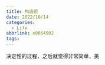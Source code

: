 ```yaml
---
title: 构造题
date: 2022/10/14
categories:
  - Life
abbrlink: e0664902
tags:
---
```



决定性的过程，之后就觉得非常简单，美
